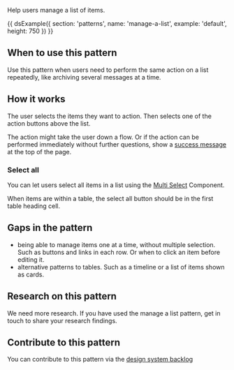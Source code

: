 Help users manage a list of items.

{{ dsExample({
  section: 'patterns',
  name: 'manage-a-list',
  example: 'default',
  height: 750
}) }}

## When to use this pattern

Use this pattern when users need to perform the same action on a list repeatedly, like archiving several messages at a time.

## How it works

The user selects the items they want to action. Then selects one of the action buttons above the list.

The action might take the user down a flow. Or if the action can be performed immediately without further questions, show a [success message](/components/banner/) at the top of the page.

### Select all

You can let users select all items in a list using the [Multi Select](/components/multi-select) Component.

When items are within a table, the select all button should be in the first table heading cell.

## Gaps in the pattern

- being able to manage items one at a time, without multiple selection. Such as buttons and links in each row. Or when to click an item before editing it.
- alternative patterns to tables. Such as a timeline or a list of items shown as cards.

## Research on this pattern

We need more research. If you have used the manage a list pattern, get in touch to share your research findings.

## Contribute to this pattern

You can contribute to this pattern via the [design system backlog](https://github.com/skillsfundingagency/das-design-system/issues/40)


